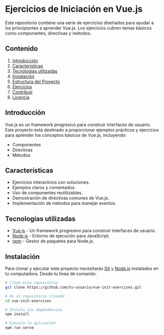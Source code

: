 # Ejercicios de Iniciación en Vue.js

Este repositorio contiene una serie de ejercicios diseñados para ayudar a los principiantes a aprender Vue.js. Los ejercicios cubren temas básicos como componentes, directivas y métodos.

## Contenido

1. [Introducción](#introducción)
2. [Características](#características)
3. [Tecnologías utilizadas](#tecnologías-utilizadas)
4. [Instalación](#instalación)
5. [Estructura del Proyecto](#estructura-del-proyecto)
6. [Ejercicios](#ejercicios)
7. [Contribuir](#contribuir)
8. [Licencia](#licencia)

## Introducción

Vue.js es un framework progresivo para construir interfaces de usuario. Este proyecto está destinado a proporcionar ejemplos prácticos y ejercicios para aprender los conceptos básicos de Vue.js, incluyendo:

- Componentes
- Directivas
- Métodos

## Características

- Ejercicios interactivos con soluciones.
- Ejemplos claros y comentados.
- Uso de componentes reutilizables.
- Demostración de directivas comunes de Vue.js.
- Implementación de métodos para manejar eventos.

## Tecnologías utilizadas

- [Vue.js](https://vuejs.org/) - Un framework progresivo para construir interfaces de usuario.
- [Node.js](https://nodejs.org/en/) - Entorno de ejecución para JavaScript.
- [npm](https://www.npmjs.com/) - Gestor de paquetes para Node.js.

## Instalación

Para clonar y ejecutar este proyecto necesitarás [Git](https://git-scm.com) y [Node.js](https://nodejs.org/en/) instalados en tu computadora. Desde tu línea de comando:

```bash
# Clona este repositorio
git clone https://github.com/tu-usuario/vue-init-exercises.git

# Ve al repositorio clonado
cd vue-init-exercises

# Instala las dependencias
npm install

# Ejecuta la aplicación
npm run serve

